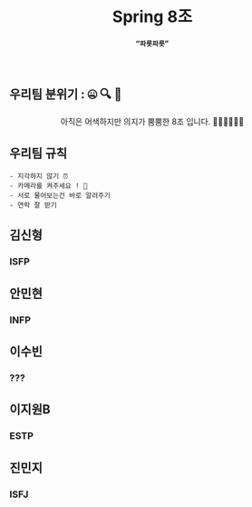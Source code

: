 <h1 align="middle">Spring 8조</h1>
<h4 align="center"> 
  
  `“파릇파릇”`
</h4>

<br/>

## 우리팀 분위기 : 🤐 🔍 🌱
<p align="center">
아직은 어색하지만 의지가 뿜뿜한 8조 입니다. 👩🏻‍💻👨🏻‍💻
</p>

## 우리팀 규칙
    - 지각하지 않기 ⏰
    - 카메라를 켜주세요 ! 📸 
    - 서로 물어보는건 바로 알려주기 
    - 연락 잘 받기 

## 김신형
### ISFP

## 안민현
### INFP
 
## 이수빈
### ???

## 이지원B
### ESTP

## 진민지
### ISFJ